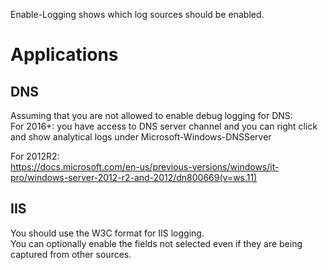 Enable-Logging shows which log sources should be enabled.





# Applications  
## DNS  
Assuming that you are not allowed to enable debug logging for DNS:  
For 2016+: you have access to DNS server channel and you can right click and show analytical logs under Microsoft-Windows-DNSServer

For 2012R2:  
https://docs.microsoft.com/en-us/previous-versions/windows/it-pro/windows-server-2012-r2-and-2012/dn800669(v=ws.11)




## IIS
You should use the W3C format for IIS logging.  
You can optionally enable the fields not selected even if they are being captured from other sources.
